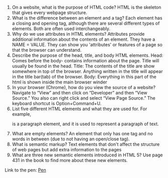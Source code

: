 1. On a website, what is the purpose of HTML code?
  HTML is the skeleton that gives every webpage structure.
2. What is the difference between an element and a tag?
  Each element has a closing and opening tag, although there are several different types of elements. Both are often used interchangeably.
3. Why do we use attributes in HTML elements?
  Attributes provide additional information about the contents of an element. They have a NAME = VALUE. They can show you 'attributes' or features of a page so that the browser can understand.
4. Describe the purpose of the head, title, and body HTML elements.
  Head: Comes before the body- contains information about the page. Title will usually be found in the head.
  Title: The contents of the title are show somewhere in top of the browser. Anything written in the title will appear in the title bar(tab) of the browser.
  Body: Everything in this part of the html is shown inside the main browser winder
5. In your browser (Chrome), how do you view the source of a website?
  Navigate to “View” and then click on “Developer” and then “View Source.” You also can right click and select “View Page Source.” The keyboard shortcut is Option+Command+U.
6. List five different HTML elements and what they are used for. For example, <p></p> is a paragraph element, and it is used to represent a paragraph of text.
  <!-- <b> : make characters bold
  <i> : make characters italic
  <sup> : make characters superscript
  <sub> : make characters subscript
  <br /> : line break
  <hr /> : Adds horizontal rule between sections
  <em> : indicates emphasis on a selected word that subtly changes the meaning of a sentence
  <blockquote> indicate that a block of test is a quotation
  <strong> indicates the content has strong importance
  <q> short quotes inside of the paragraphs
  <abbr> abbreviations or acronyms.
  <cite> for making reference
  <dfn> defining instance; indicates an instance of a new term
  <address> contain contact details for the author of the page
  <ins> shows content that has been inserted into a document
  <del> shows text that has been deleted from it.
  <s> indicates that something is no longer accurate or relevant (but should not be deleted). -->
7. What are empty elements?
  An element that only has one tag and no words in between (due to not having an open/close tag).
8. What is semantic markup?
  Text elements that don't affect the structure of web pages but add extra information to the pages
9. What are three new semantic elements introduced in HTML 5? Use page 431 in the book to find more about these new elements.
  <!-- <header> <footer> <nav> <articles> <aside> <section> <hgroup> <figure> <figcaption> <a> -->

  Link to the pen: [Pen](https://codepen.io/andrewvallejo/pen/rNMbLNw)
